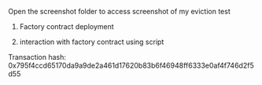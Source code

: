 Open the screenshot folder to access screenshot of my eviction test

1. Factory contract deployment

2. interaction with factory contract using script

Transaction hash: 0x795f4ccd65170da9a9de2a461d17620b83b6f46948ff6333e0af4f746d2f5d55





